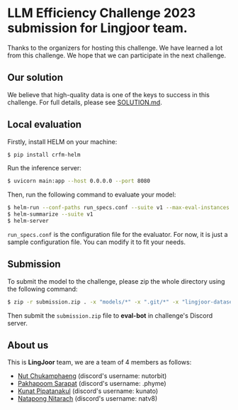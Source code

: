 # LLM Efficiency Challenge 2023 submission for Lingjoor team.

Thanks to the organizers for hosting this challenge. We have learned a lot from this challenge. We hope that we can participate in the next challenge.

## Our solution

We believe that high-quality data is one of the keys to success in this challenge. For full details, please see [SOLUTION.md](SOLUTION.md).

## Local evaluation

Firstly, install HELM on your machine:

```zsh
$ pip install crfm-helm
```

Run the inference server:

```zsh
$ uvicorn main:app --host 0.0.0.0 --port 8080
```

Then, run the following command to evaluate your model:

```zsh
$ helm-run --conf-paths run_specs.conf --suite v1 --max-eval-instances 1000
$ helm-summarize --suite v1 
$ helm-server
```

`run_specs.conf` is the configuration file for the evaluator. For now, it is just a sample configuration file. You can modify it to fit your needs.

## Submission

To submit the model to the challenge, please zip the whole directory using the following command:

```zsh
$ zip -r submission.zip . -x "models/*" -x ".git/*" -x "lingjoor-dataset/*" -x "axolotl/*"
```

Then submit the `submission.zip` file to **eval-bot** in challenge's Discord server.

## About us

This is **LingJoor** team, we are a team of 4 members as follows:

- [Nut Chukamphaeng](https://github.com/nutorbit) (discord's username: nutorbit)
- [Pakhapoom Sarapat](https://github.com/pakhapoom) (discord's username: .phyme)
- [Kunat Pipatanakul](https://github.com/kunato) (discord's username: kunato)
- [Natapong Nitarach](https://github.com/nat-nischw) (discord's username: natv8)
